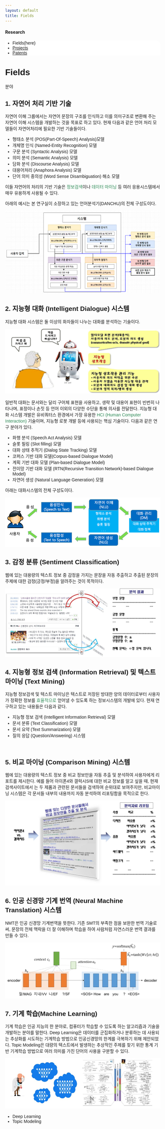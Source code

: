 ```yaml
---
layout: default
title: Fields
---
```

<style>
@import url(//fonts.googleapis.com/earlyaccess/jejugothic.css);
.jg{font-family: 'Jeju Gothic', sans-serif;}
</style>
<h4>Research</h4>
 <div class="linklink jg" style = "background-color:#ffffff;border-radius:0 15px;align:right;">
          <ul class="posts-list">
            <li>Fields(here)
            </li>
            <li class="post-link">
                <a class="post-title" href="https://nlplab-skku.github.io/Research/Projects/">Projects</a>
            </li>
            <li class="post-link">
                <a class="post-title" href="https://nlplab-skku.github.io/Research/Patents/">Patents</a>
            </li>
          </ul>
  </div>


<div class="post jg">
  <h1 class="pageTitle">Fields</h1>	
  <p class="meta">분야</p>
  <h2>1. 자연어 처리 기반 기술</h2>
  <p> 자연어 이해 그룹에서는 자연어 문장의 구조를 인식하고 이를 의미구조로 변환해 주는 자연어 이해 시스템을 개발하는 것을 목표로 하고 있다. 현재 다음과 같은 언어 처리 모델들이 자연어처리에 필요한 기반 기술들이다.</p>
  <ul>
	<li>형태소 분석 (POS(Part-Of-Speech) Analysis)모델</li>
  	<li>개체명 인식 (Named-Entity Recognition) 모델</li>
  	<li>구문 분석 (Syntactic Analysis) 모델</li>
  	<li>의미 분석 (Semantic Analysis) 모델</li>
        <li>담화 분석 (Discourse Analysis) 모델</li>
        <li>대용어처리 (Anaphora Analysis) 모델</li>
        <li>단어 의미 중의성 (Word Sense Disambiguation) 해소 모델</li>
  </ul>
  <p>이들 자연어의 처리의 기반 기술은 <font color="seagreen" font-weight= "bold">정보검색</font>이나 <font color="seagreen" font-weight= "bold">데이터 마이닝</font> 등 여러 응용시스템에서 매우 유용하게 사용될 수 있다.</p>
  <p>아래의 예시는 본 연구실이 소장하고 있는 언어분석기(DANCHU)의 전체 구성도이다.</p>
  <img src="/assets/img/research/danchu_system.png">
  <br>
	
   <h2>2. 지능형 대화 (Intelligent Dialogue) 시스템</h2>
   <p>지능형 대화 시스템은 둘 이상의 화자들이 나누는 대화를 분석하는 기술이다.</p>
   <img src="/assets/img/research/IntelligentDialogue.jpg">
   <p>일반적 대화는 문서와는 달리 구어체 표현을 사용하고, 생략 및 대용어 표현이 빈번히 나타나며, 표정이나 손짓 등 언어 이외의 다양한 수단을 통해 의사를 전달한다. 지능형 대화 시스템 개발은 유비쿼터스 환경에서 가장 유용한  <font color="seagreen" font-weight= "bold">HCI (Human Computer Interaction)</font> 기술이며, 지능형 로봇 개발 등에 사용되는 핵심 기술이다. 다음과 같은 연구 분야가 있다.
</p>
  <ul>
	<li>화행 분석 (Speech Act Analysis) 모델</li>
  	<li>슬롯 필링 (Slot filling) 모델</li>
	<li>대화 상태 추적기 (Dialog State Tracking) 모델</li>
	<li>코퍼스 기반 대화 모델(Corpus-based Dialogue Model)</li>
	<li>계획 기반 대화 모델 (Plan-based Dialogue Model)</li>
	<li>전이망 기반 대화 모델 (RTN(Recursive Transition Network)-based Dialogue Model)</li>
	<li>자연어 생성 (Natural Language Generation) 모델</li>
  </ul>
<p>아래는 대화시스템의 전체 구성도이다.</p>
<img src="/assets/img/research/Dialogue_System.png">
<br>


   <h2>3. 감정 분류 (Sentiment Classification)</h2>
   <p>웹에 있는 대용량의 텍스트 정보 중 감정을 가지는 문장을 자동 추출하고 추출된 문장의 주제에 대한 감정(긍정/부정)을 알려주는 것이 목적이다.</p>
   <img src="/assets/img/research/SentimentClassification.jpg">
   
   <h2>4. 지능형 정보 검색 (Information Retrieval) 및 텍스트 마이닝 (Text Mining)</h2>
   <p>지능형 정보검색 및 텍스트 마이닝은 텍스트로 저장된 방대한 양의 데이터로부터 사용자가 정확한 정보를 <font color="seagreen" font-weight= "bold">효율적으로</font> 얻어낼 수 있도록 하는 정보시스템의 개발에 있다. 현재 연구하고 있는 내용들은 다음과 같다.</p>
  <ul>
	<li>지능형 정보 검색 (Intelligent Information Retrieval) 모델</li>
  	<li>문서 분류 (Text Classification) 모델</li>
	<li>문서 요약 (Text Summarization) 모델</li>
	<li>질의 응답 (Question/Answering) 시스템</li>
  </ul>
  <br>
  
  <h2>5. 비교 마이닝 (Comparison Mining) 시스템</h2>
  <p>웹에 있는 대용량의 텍스트 정보 중 비교 정보만을 자동 추출 및 분석하여 사용자에게 리포트를 제시한다. 예를 들어 아이폰4와 갤럭시S에 대한 비교 정보를 알고 싶을 때, 현재 검색사이트에서 는 두 제품과 관련된 문서들을 검색하여 순위대로 보여주지만, 비교마이닝 시스템은 각 문서들 내부의 내용까지 자동 분석하여 리포팅함을 목적으로 한다.</p>
 <img src="/assets/img/research/ComparisonMining.jpg">
 <br>
 
 <h2>6. 인공 신경망 기계 번역 (Neural Machine Translation) 시스템</h2>
 <p>NMT은 인공 신경망 기계번역을 뜻한다. 기존 SMT의 부족한 점을 보완한 번역 기술로써, 문장의 전체 맥락을 더 잘 이해하며 학습을 하여 사람처럼 자연스러운 번역 결과를 만들 수 있다.</p>
 <img src="/assets/img/research/NMT.png">
 <br>
 <h2>7. 기계 학습(Machine Learning)</h2>
 <p>기계 학습은 인공 지능의 한 분야로, 컴퓨터가 학습할 수 있도록 하는 알고리즘과 기술을 개발하는 분야를 말한다.
  Deep Learning은 데이터를 군집화하거나 분류하는 데 사용되는 추상화를 시도하는 기계학습 방법으로 인공신경망의 한계를 극복하기 위해 제안되었다.
  Topic Modeling은 대량의 텍스트에서 발생하는 추상적인 주제를 찾기 위한 통계 기반 기계학습 방법으로 여러 의미를 가진 단어의 사용을 구분할 수 있다.</p>
  <img src="/assets/img/research/topic.jpg">
  <ul>
	<li>Deep Learning</li>
  	<li>Topic Modeling</li>
  </ul>
  <br>
</div>

